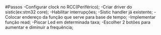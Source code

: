 #Passos 
-Configurar clock no RCC(Periférico);
-Criar driver do sistic(ex:stm32 core);
-Habilitar interrupções;
-Sistic handler já existente;
-Colocar endereço da função que serve para base de tempo;
-Implementar função read;
-Piscar Led em determinada taxa;
-Escolher 2 botões para aumentar e diminuir a frequência;
